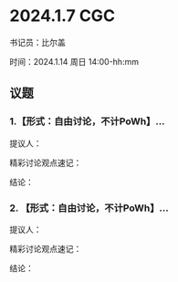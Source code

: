 # 2024.1.7 CGC

书记员：比尔盖

时间：2024.1.14 周日 14:00-hh:mm

## 议题

### 1.【形式：自由讨论，不计PoWh】...

提议人：

精彩讨论观点速记：

结论：

### 2. 【形式：自由讨论，不计PoWh】...

提议人：

精彩讨论观点速记：

结论：

